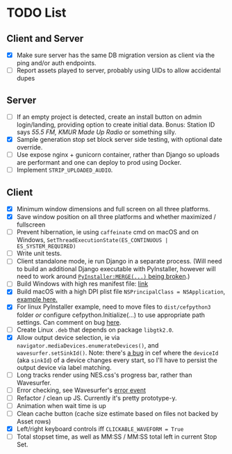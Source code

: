 # TODO List

## Client and Server

- [x] Make sure server has the same DB migration version as client via the ping
      and/or auth endpoints.
- [ ] Report assets played to server, probably using UIDs to allow accidental dupes

## Server

- [ ] If an empty project is detected, create an install button on admin login/landing,
      providing option to create initial data. Bonus: Station ID says _55.5 FM, KMUR Made
      Up Radio_ or something silly.
- [x] Sample generation stop set block server side testing, with optional date override.
- [ ] Use expose nginx + gunicorn container, rather than Django so uploads are performant
      and one can deploy to prod using Docker.
- [ ] Implement `STRIP_UPLOADED_AUDIO`.

## Client

- [x] Minimum window dimensions and full screen on all three platforms.
- [x] Save window position on all three platforms and whether maximized / fullscreen
- [ ] Prevent hibernation, ie using `caffeinate` cmd on macOS and on Windows,
      `SetThreadExecutionState(ES_CONTINUOUS | ES_SYSTEM_REQUIRED)`
- [ ] Write unit tests.
- [ ] Client standalone mode, ie run Django in a separate process. (Will need to
      build an additional Django executable with PyInstaller, however will need to
      work around
      [`PyInstaller:MERGE(...)` being broken](https://pyinstaller.readthedocs.io/en/latest/spec-files.html#multipackage-bundles).)
- [ ] Build Windows with high res manifest file:
      [link](https://github.com/cztomczak/cefpython/issues/530#issuecomment-505066492)
- [x] Build macOS with a high DPI plist file `NSPrincipalClass = NSApplication`,
      [example here.](https://pyinstaller.readthedocs.io/en/stable/spec-files.html#spec-file-options-for-a-mac-os-x-bundle)
- [x] For linux PyInstaller example, need to move files to `dist/cefpython3` folder
      _or_ configure cefpython.Initialize(...) to use appropriate path settings.
      Can comment on bug [here](https://github.com/cztomczak/cefpython/issues/135).
- [ ] Create Linux `.deb` that depends on package `libgtk2.0`.
- [x] Allow output device selection, ie via `navigator.mediaDevices.enumerateDevices()`,
      and `wavesurfer.setSinkId()`. Note: there's
      [a bug](https://bitbucket.org/chromiumembedded/cef/issues/2064/persist-webrtc-deviceids-across-restart)
      in cef where the `deviceId` (aka `sinkId`) of a device changes every start,
      so I'll have to persist the output device via label matching.
- [ ] Long tracks render using NES.css's progress bar, rather than Wavesurfer.
- [ ] Error checking, see Wavesurfer's [error event](https://wavesurfer-js.org/docs/events.html)
- [ ] Refactor / clean up JS. Currently it's pretty prototype-y.
- [ ] Animation when wait time is up
- [ ] Clean cache button (cache size estimate based on files not backed by Asset rows)
- [x] Left/right keyboard controls iff `CLICKABLE_WAVEFORM = True`
- [ ] Total stopset time, as well as MM:SS / MM:SS total left in current Stop Set.
